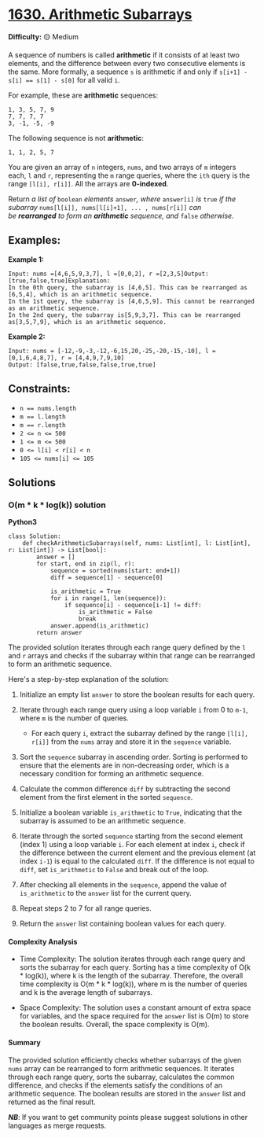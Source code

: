 # [1630. Arithmetic Subarrays](https://leetcode.com/problems/arithmetic-subarrays/)

**Difficulty:** :yellow_circle: Medium

A sequence of numbers is called **arithmetic** if it consists of at least two elements, and the difference between every two consecutive elements is the same. More formally, a sequence `s` is arithmetic if and only if `s[i+1] - s[i] == s[1] - s[0]` for all valid `i`.

For example, these are **arithmetic** sequences:

```
1, 3, 5, 7, 9
7, 7, 7, 7
3, -1, -5, -9
```

The following sequence is not **arithmetic**:

```
1, 1, 2, 5, 7
```

You are given an array of `n` integers, `nums`, and two arrays of `m` integers each, `l` and `r`, representing the `m` range queries, where the `ith` query is the range `[l[i], r[i]]`. All the arrays are **0-indexed**.

Return *a list of* `boolean` *elements* `answer`*, where* `answer[i]` *is* `true` *if the subarray* `nums[l[i]], nums[l[i]+1], ... , nums[r[i]]` *can be **rearranged** to form an **arithmetic** sequence, and* `false` *otherwise.*


## Examples:

**Example 1:**

```
Input: nums =[4,6,5,9,3,7], l =[0,0,2], r =[2,3,5]Output:[true,false,true]Explanation:
In the 0th query, the subarray is [4,6,5]. This can be rearranged as [6,5,4], which is an arithmetic sequence.
In the 1st query, the subarray is [4,6,5,9]. This cannot be rearranged as an arithmetic sequence.
In the 2nd query, the subarray is[5,9,3,7]. This can be rearranged as[3,5,7,9], which is an arithmetic sequence.
```

**Example 2:**

```
Input: nums = [-12,-9,-3,-12,-6,15,20,-25,-20,-15,-10], l = [0,1,6,4,8,7], r = [4,4,9,7,9,10]
Output: [false,true,false,false,true,true]
```


## Constraints:

- `n == nums.length`
- `m == l.length`
- `m == r.length`
- `2 <= n <= 500`
- `1 <= m <= 500`
- `0 <= l[i] < r[i] < n`
- `105 <= nums[i] <= 105`


## Solutions

### O(m * k * log(k)) solution 

**Python3**

```python3
class Solution:
    def checkArithmeticSubarrays(self, nums: List[int], l: List[int], r: List[int]) -> List[bool]:
        answer = []
        for start, end in zip(l, r):
            sequence = sorted(nums[start: end+1])
            diff = sequence[1] - sequence[0]

            is_arithmetic = True
            for i in range(1, len(sequence)):
                if sequence[i] - sequence[i-1] != diff:
                    is_arithmetic = False
                    break
            answer.append(is_arithmetic)
        return answer
```

The provided solution iterates through each range query defined by the `l` and `r` arrays and checks if the subarray within that range can be rearranged to form an arithmetic sequence.

Here's a step-by-step explanation of the solution:

1. Initialize an empty list `answer` to store the boolean results for each query.

2. Iterate through each range query using a loop variable `i` from 0 to `m-1`, where `m` is the number of queries.
   - For each query `i`, extract the subarray defined by the range `[l[i], r[i]]` from the `nums` array and store it in the `sequence` variable.

3. Sort the `sequence` subarray in ascending order. Sorting is performed to ensure that the elements are in non-decreasing order, which is a necessary condition for forming an arithmetic sequence.

4. Calculate the common difference `diff` by subtracting the second element from the first element in the sorted `sequence`.

5. Initialize a boolean variable `is_arithmetic` to `True`, indicating that the subarray is assumed to be an arithmetic sequence.

6. Iterate through the sorted `sequence` starting from the second element (index 1) using a loop variable `i`. For each element at index `i`, check if the difference between the current element and the previous element (at index `i-1`) is equal to the calculated `diff`. If the difference is not equal to `diff`, set `is_arithmetic` to `False` and break out of the loop.

7. After checking all elements in the `sequence`, append the value of `is_arithmetic` to the `answer` list for the current query.

8. Repeat steps 2 to 7 for all range queries.

9. Return the `answer` list containing boolean values for each query.

#### Complexity Analysis

- Time Complexity: The solution iterates through each range query and sorts the subarray for each query. Sorting has a time complexity of O(k * log(k)), where k is the length of the subarray. Therefore, the overall time complexity is O(m * k * log(k)), where m is the number of queries and k is the average length of subarrays.

- Space Complexity: The solution uses a constant amount of extra space for variables, and the space required for the `answer` list is O(m) to store the boolean results. Overall, the space complexity is O(m).

#### Summary

The provided solution efficiently checks whether subarrays of the given `nums` array can be rearranged to form arithmetic sequences. It iterates through each range query, sorts the subarray, calculates the common difference, and checks if the elements satisfy the conditions of an arithmetic sequence. The boolean results are stored in the `answer` list and returned as the final result.


***NB***: If you want to get community points please suggest solutions in other languages as merge requests.
